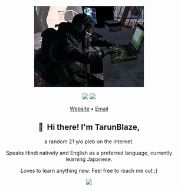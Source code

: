 <div align="center">
<img height="220" src="./ghost_typ.gif" alt="Awesome operator">

<p align="center">
<img src="https://img.shields.io/badge/javascript%20-%23323330.svg?&style=for-the-badge&logo=javascript&logoColor=%23F7DF1E"/>
<img src="https://img.shields.io/badge/typescript%20-%23007ACC.svg?&style=for-the-badge&logo=typescript&logoColor=white"/>
</p>

<p align="center">

<a href="https://blaze021.github.io/">Website</a>
•
<a href="mailto:tarunblaze@gmail.com">Email</a>
</p>

## 👋 &nbsp;Hi there! I'm TarunBlaze, 
a random 21 y/o pleb on the internet.

Speaks Hindi natively and English as a preferred language, currently learning Japanese.

Loves to learn anything new. Feel free to reach me out ;)


<p align="center">
<a href="https://github.com/MyFRA">
  <img height="180em" src="https://github-readme-stats-eight-theta.vercel.app/api?username=blaze021&show_icons=true&theme=vue-dark&include_all_commits=true&count_private=true" />
</a>
</p>

</div>
